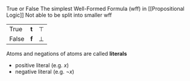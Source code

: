 

True or False
The simplest Well-Formed Formula (wff) in [[Propositional Logic]]
Not able to be split into smaller wff

|       |       |        |
| ----- | ----- | ------ |
| True  | **t** | $\top$ |
| False | **f** | $\bot$ |

Atoms and negations of atoms are called **literals**
- positive literal (e.g. $x$)
- negative literal (e.g. $\neg x$)